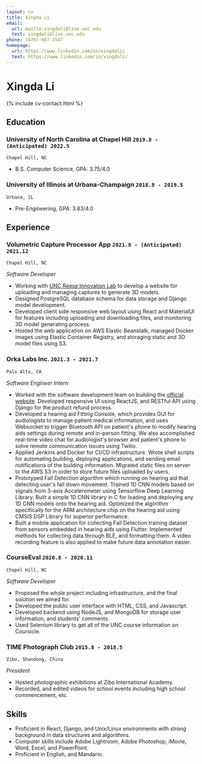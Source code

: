```yaml
---
layout: cv
title: Xingda Li
email:
  url: mailto:xingdali@live.unc.edu
  text: xingdali@live.unc.edu
phone: (470)-667-1547
homepage:
  url: https://www.linkedin.com/in/xingdali/
  text: https://www.linkedin.com/in/xingdali/
---
```


# Xingda Li

<!--
include contact information from the front matter
Supported arguments:
    - homepage: url, text
    - phone
    - email
-->

{% include cv-contact.html %}

## Education

### **University of North Carolina at Chapel Hill** `2019.8 - (Anticipated) 2022.5`

```
Chapel Hill, NC
```

- B.S. Computer Science, GPA: 3.75/4.0

### **University of Illinois at Urbana-Champaign** `2018.8 - 2019.5`

```
Urbana, IL
```

- Pre-Engineering, GPA: 3.83/4.0


## Experience

### **Volumetric Capture Processor App** `2021.8 - (Anticipated) 2021.12`

```
Chapel Hill, NC
```

_Software Developer_<br>
- Working with [UNC Reese Innovation Lab](https://reeseinnovate.com) to develop a website for uploading and managing captures to generate 3D models.
- Designed PostgreSQL database schema for data storage and Django model development.
- Developed client side responsive web layout using React and MaterialUI for features including uploading and downloading files, and monitoring 3D model generating process.
- Hosted the web application on AWS Elastic Beanstalk, managed Docker images using Elastic Container Registry, and storaging static and 3D model files using S3.

### **Orka Labs Inc.** `2021.3 - 2021.7`

```
Palo Alto, CA
```

_Software Engineer Intern_<br>
- Worked with the software development team on building the [official website](https://hiorka.com). Developed responsive UI using ReactJS, and RESTful API using Django for the product refund process.
- Developed a hearing aid Fitting Console, which provides GUI for audiologists to manage patient medical information, and uses Websocket to trigger Bluetooth API on patient's phone to modify hearing aids settings during remote and in-person fitting. We also accomplished real-time video chat for audiologist's browser and patient's phone to solve remote communication issues using Twilio.
- Applied Jenkins and Docker for CI/CD infrastructure. Wrote shell scripts for automating building, deploying applications, and sending email notifications of the building information. Migrated static files on server to the AWS S3 in order to store future files uploaded by users.
- Prototyped Fall Detection algorithm which running on hearing aid that detecting user's fall down movement. Trained 1D CNN models based on signals from 3-axis Accelerometer using Tensorflow Deep Learning Library. Built a simple 1D CNN library in C for loading and deploying any 1D CNN models onto the hearing aid. Optimized the algorithm specifically for the ARM architecture chip on the hearing aid using CMSIS DSP Library for superior performance.
- Built a mobile application for collecting Fall Detection training dataset from sensors embedded in hearing aids using Flutter. Implemented methods for collecting data through BLE, and formatting them. A video recording feature is also applied to make future data annotation easier.

### **CourseEval** `2020.8 - 2020.11`

```
Chapel Hill, NC
```

_Software Developer_<br>
- Proposed the whole project including infrastructure, and the final solution we aimed for.
- Developed the public user interface with HTML, CSS, and Javascript.
- Developed backend using NodeJS, and MongoDB for storage user information, and students’ comments.
- Used Selenium library to get all of the UNC course information on Coursicle.
  
<!-- ### **Illini Fighting Hunger** `2018.8 - 2018.9`

```
Urbana, IL
```

_Volunteer_<br>
- Helped the organization package 300 lbs of rice.
- Worked with resident assistants and residents to package meals. -->

### **TIME Photograph Club** `2015.8 - 2018.5`

```
Zibo, Shandong, China
```

_President_<br>
- Hosted photographic exhibitions at Zibo International Academy.
- Recorded, and edited videos for school events including high school commencement, etc.

## Skills

- Proficient in React, Django, and Unix/Linux environments with strong background in data structures and algorithms.
- Computer skills include Adobe Lightroom, Adobe Photoshop, iMovie, Word, Excel, and PowerPoint.
- Proficient in English, and Mandarin.
<p style="color:#ffffff00;font-size:1px">Java, C, C++, Spring, SQL, Ruby, PHP, Python, JavaScript, HTML, CSS, Angular, Flask, Firebase, jira, mySQL, git, NoSQL, GraphQL, Node.js, npm, yarn</p>

